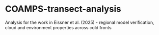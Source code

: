 # COAMPS-transect-analysis
Analysis for the work in Eissner et al. (2025) - regional model verification, cloud and environment properties across cold fronts

